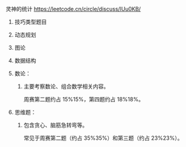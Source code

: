 



灵神的统计 https://leetcode.cn/circle/discuss/lUu0KB/

1. 技巧类型题目

2. 动态规划

3. 图论

4. 数据结构

5. 数论：

   1. 主要考察数论、组合数学相关内容。

      周赛第二题约占 15%15%，第四题约占 18%18%。

6. 思维题：

   1. 包含贪心、脑筋急转弯等。

      常见于周赛第二题（约占 35%35%）和第三题（约占 23%23%）。